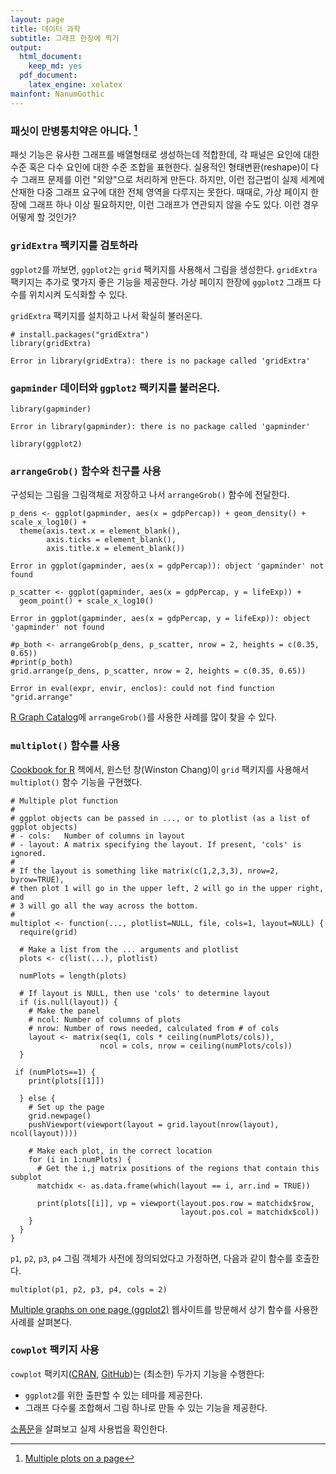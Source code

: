 ```yaml
---
layout: page
title: 데이터 과학
subtitle: 그래프 한장에 찍기
output:
  html_document: 
    keep_md: yes
  pdf_document:
    latex_engine: xelatex
mainfont: NanumGothic
---
```




### 패싯이 만병통치약은 아니다. [^viz-multiple-plots]

[^viz-multiple-plots]: [Multiple plots on a page](https://stat545-ubc.github.io/block020_multiple-plots-on-a-page.html)

패싯 기능은 유사한 그래프를 배열형태로 생성하는데 적합한데, 각 패널은 요인에 대한 수준 혹은 다수 요인에 대한 
수준 조합을 표현한다. 실용적인 형태변환(reshape)이 다수 그래프 문제를 이런 "외양"으로 처리하게 만든다.
하지만, 이런 접근법이 실제 세계에 산재한 다중 그래프 요구에 대한 전체 영역을 다루지는 못한다.
때때로, 가상 페이지 한장에 그래프 하나 이상 필요하지만, 이런 그래프가 연관되지 않을 수도 있다.
이런 경우 어떻게 할 것인가?

### `gridExtra` 팩키지를 검토하라 

`ggplot2`를 까보면, `ggplot2`는 `grid` 팩키지를 사용해서 그림을 생성한다.
`gridExtra` 팩키지는 추가로 몇가지 좋은 기능을 제공한다. 가상 페이지 한장에 `ggplot2` 그래프 다수를
위치시켜 도식화할 수 있다.

`gridExtra` 팩키지를 설치하고 나서 확실히 불러온다.


~~~{.r}
# install.packages("gridExtra")
library(gridExtra)
~~~



~~~{.output}
Error in library(gridExtra): there is no package called 'gridExtra'

~~~

### `gapminder` 데이터와 `ggplot2` 팩키지를 불러온다. 


~~~{.r}
library(gapminder)
~~~



~~~{.output}
Error in library(gapminder): there is no package called 'gapminder'

~~~



~~~{.r}
library(ggplot2)
~~~

### `arrangeGrob()` 함수와 친구를 사용

구성되는 그림을 그림객체로 저장하고 나서 `arrangeGrob()` 함수에 전달한다.


~~~{.r}
p_dens <- ggplot(gapminder, aes(x = gdpPercap)) + geom_density() + scale_x_log10() +
  theme(axis.text.x = element_blank(),
        axis.ticks = element_blank(),
        axis.title.x = element_blank())
~~~



~~~{.output}
Error in ggplot(gapminder, aes(x = gdpPercap)): object 'gapminder' not found

~~~



~~~{.r}
p_scatter <- ggplot(gapminder, aes(x = gdpPercap, y = lifeExp)) +
  geom_point() + scale_x_log10()
~~~



~~~{.output}
Error in ggplot(gapminder, aes(x = gdpPercap, y = lifeExp)): object 'gapminder' not found

~~~



~~~{.r}
#p_both <- arrangeGrob(p_dens, p_scatter, nrow = 2, heights = c(0.35, 0.65))
#print(p_both)
grid.arrange(p_dens, p_scatter, nrow = 2, heights = c(0.35, 0.65))
~~~



~~~{.output}
Error in eval(expr, envir, enclos): could not find function "grid.arrange"

~~~

[R Graph Catalog](http://shinyapps.stat.ubc.ca/r-graph-catalog/)에 `arrangeGrob()`를 사용한 사례를 많이 찾을 수 있다.

### `multiplot()` 함수를 사용 

[Cookbook for R](http://www.cookbook-r.com/) 책에서, 윈스턴 창(Winston Chang)이 `grid` 팩키지를 사용해서
`multiplot()` 함수 기능을 구현했다.


~~~{.r}
# Multiple plot function
#
# ggplot objects can be passed in ..., or to plotlist (as a list of ggplot objects)
# - cols:   Number of columns in layout
# - layout: A matrix specifying the layout. If present, 'cols' is ignored.
#
# If the layout is something like matrix(c(1,2,3,3), nrow=2, byrow=TRUE),
# then plot 1 will go in the upper left, 2 will go in the upper right, and
# 3 will go all the way across the bottom.
#
multiplot <- function(..., plotlist=NULL, file, cols=1, layout=NULL) {
  require(grid)

  # Make a list from the ... arguments and plotlist
  plots <- c(list(...), plotlist)

  numPlots = length(plots)

  # If layout is NULL, then use 'cols' to determine layout
  if (is.null(layout)) {
    # Make the panel
    # ncol: Number of columns of plots
    # nrow: Number of rows needed, calculated from # of cols
    layout <- matrix(seq(1, cols * ceiling(numPlots/cols)),
                    ncol = cols, nrow = ceiling(numPlots/cols))
  }

 if (numPlots==1) {
    print(plots[[1]])

  } else {
    # Set up the page
    grid.newpage()
    pushViewport(viewport(layout = grid.layout(nrow(layout), ncol(layout))))

    # Make each plot, in the correct location
    for (i in 1:numPlots) {
      # Get the i,j matrix positions of the regions that contain this subplot
      matchidx <- as.data.frame(which(layout == i, arr.ind = TRUE))

      print(plots[[i]], vp = viewport(layout.pos.row = matchidx$row,
                                      layout.pos.col = matchidx$col))
    }
  }
}
~~~

`p1`, `p2`, `p3`, `p4` 그림 객체가 사전에 정의되었다고 가정하면, 다음과 같이
함수를 호출한다.



~~~{.r}
multiplot(p1, p2, p3, p4, cols = 2)
~~~

[Multiple graphs on one page (ggplot2)](http://www.cookbook-r.com/Graphs/Multiple_graphs_on_one_page_(ggplot2)/)
웹사이트를 방문해서 상기 함수를 사용한 사례를 살펴본다.

### `cowplot` 팩키지 사용

`cowplot` 팩키지([CRAN](https://cran.r-project.org/web/packages/cowplot/index.html),
	[GitHub](https://github.com/wilkelab/cowplot))는 (최소한) 두가지 기능을 수행한다:

- `ggplot2`를 위한 출판할 수 있는 테마를 제공한다.
- 그래프 다수룰 조합해서 그림 하나로 만들 수 있는 기능을 제공한다.

[소품문](https://cran.r-project.org/web/packages/cowplot/vignettes/introduction.html)을 살펴보고 실제 사용법을 확인한다.





